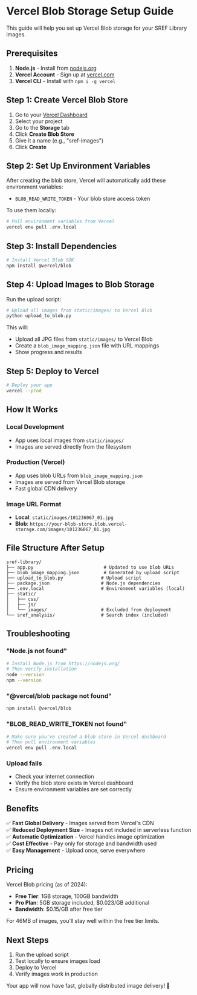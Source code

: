 # Vercel Blob Storage Setup Guide

This guide will help you set up Vercel Blob storage for your SREF Library images.

## Prerequisites

1. **Node.js** - Install from [nodejs.org](https://nodejs.org/)
2. **Vercel Account** - Sign up at [vercel.com](https://vercel.com)
3. **Vercel CLI** - Install with `npm i -g vercel`

## Step 1: Create Vercel Blob Store

1. Go to your [Vercel Dashboard](https://vercel.com/dashboard)
2. Select your project
3. Go to the **Storage** tab
4. Click **Create Blob Store**
5. Give it a name (e.g., "sref-images")
6. Click **Create**

## Step 2: Set Up Environment Variables

After creating the blob store, Vercel will automatically add these environment variables:

- `BLOB_READ_WRITE_TOKEN` - Your blob store access token

To use them locally:

```bash
# Pull environment variables from Vercel
vercel env pull .env.local
```

## Step 3: Install Dependencies

```bash
# Install Vercel Blob SDK
npm install @vercel/blob
```

## Step 4: Upload Images to Blob Storage

Run the upload script:

```bash
# Upload all images from static/images/ to Vercel Blob
python upload_to_blob.py
```

This will:

- Upload all JPG files from `static/images/` to Vercel Blob
- Create a `blob_image_mapping.json` file with URL mappings
- Show progress and results

## Step 5: Deploy to Vercel

```bash
# Deploy your app
vercel --prod
```

## How It Works

### Local Development

- App uses local images from `static/images/`
- Images are served directly from the filesystem

### Production (Vercel)

- App uses blob URLs from `blob_image_mapping.json`
- Images are served from Vercel Blob storage
- Fast global CDN delivery

### Image URL Format

- **Local**: `static/images/101236067_01.jpg`
- **Blob**: `https://your-blob-store.blob.vercel-storage.com/images/101236067_01.jpg`

## File Structure After Setup

```
sref-library/
├── app.py                          # Updated to use blob URLs
├── blob_image_mapping.json         # Generated by upload script
├── upload_to_blob.py              # Upload script
├── package.json                   # Node.js dependencies
├── .env.local                     # Environment variables (local)
├── static/
│   ├── css/
│   ├── js/
│   └── images/                    # Excluded from deployment
└── sref_analysis/                 # Search index (included)
```

## Troubleshooting

### "Node.js not found"

```bash
# Install Node.js from https://nodejs.org/
# Then verify installation
node --version
npm --version
```

### "@vercel/blob package not found"

```bash
npm install @vercel/blob
```

### "BLOB_READ_WRITE_TOKEN not found"

```bash
# Make sure you've created a blob store in Vercel dashboard
# Then pull environment variables
vercel env pull .env.local
```

### Upload fails

- Check your internet connection
- Verify the blob store exists in Vercel dashboard
- Ensure environment variables are set correctly

## Benefits

✅ **Fast Global Delivery** - Images served from Vercel's CDN  
✅ **Reduced Deployment Size** - Images not included in serverless function  
✅ **Automatic Optimization** - Vercel handles image optimization  
✅ **Cost Effective** - Pay only for storage and bandwidth used  
✅ **Easy Management** - Upload once, serve everywhere

## Pricing

Vercel Blob pricing (as of 2024):

- **Free Tier**: 1GB storage, 100GB bandwidth
- **Pro Plan**: 5GB storage included, $0.023/GB additional
- **Bandwidth**: $0.15/GB after free tier

For 46MB of images, you'll stay well within the free tier limits.

## Next Steps

1. Run the upload script
2. Test locally to ensure images load
3. Deploy to Vercel
4. Verify images work in production

Your app will now have fast, globally distributed image delivery! 🚀

